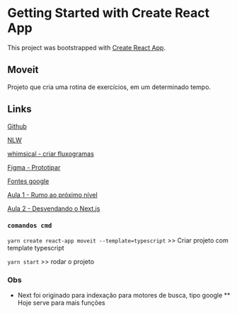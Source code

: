 # Getting Started with Create React App

This project was bootstrapped with [Create React App](https://github.com/facebook/create-react-app).

## Moveit

Projeto que cria uma rotina de exercícios, em um determinado tempo.

## Links

[Github](https://github.com/ederpbj/moveit)

[NLW](https://nextlevelweek.com/episodios/react/1/edicao/4?utm_source=convertkit&utm_medium=email&utm_campaign=NLW4+Aulas+dispon%C3%ADveis&utm_term=Leads+cadastrados&utm_content=Aula+01+React)

[whimsical - criar fluxogramas](https://whimsical.com/MJrLar3fMC9vvTzVBxHMxZ)

[Figma - Prototipar](https://www.figma.com/file/W62VId1hckJ2uMHfKg4XNj/Move.it-1.0-(Copy)?node-id=160%3A2761)

[Fontes google](https://fonts.google.com/)

[Aula 1 - Rumo ao próximo nível](https://www.youtube.com/watch?v=XDFlV76UJuA&feature=emb_title&ab_channel=DiegoFernandes)

[Aula 2 - Desvendando o Next.js](https://www.youtube.com/watch?v=7ceWRavb6Ac&feature=emb_title&ab_channel=DiegoFernandes)

### `comandos cmd`

`yarn create react-app moveit --template=typescript` >> Criar projeto com template typescript

`yarn start` >> rodar o projeto

### Obs

* Next foi originado para indexação para motores de busca, tipo google
    ** Hoje serve para mais funções
